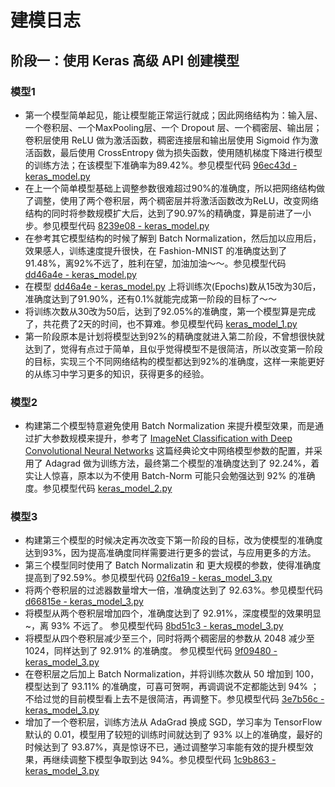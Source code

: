 # 建模日志
## 阶段一：使用 Keras 高级 API 创建模型
### 模型1
- 第一个模型简单起见，能让模型能正常运行就成；因此网络结构为：输入层、一个卷积层、一个MaxPooling层、一个 Dropout 层、一个稠密层、输出层；卷积层使用 ReLU 做为激活函数，稠密连接层和输出层使用 Sigmoid 作为激活函数，最后使用 CrossEntropy 做为损失函数，使用随机梯度下降进行模型的训练方法；在该模型下准确率为89.42%。参见模型代码 [96ec43d - keras_model.py](https://github.com/kai-zhong/discover-intelligence/blob/96ec43d97740f59f81405845e80f6aebd1700bd2/cnn_practice/keras_model.py)
- 在上一个简单模型基础上调整参数很难超过90%的准确度，所以把网络结构做了调整，使用了两个卷积层，两个稠密层并将激活函数改为ReLU，改变网络结构的同时将参数规模扩大后，达到了90.97%的精确度，算是前进了一小步。参见模型代码 [8239e08 - keras_model.py](https://github.com/kai-zhong/discover-intelligence/blob/8239e08077dba39ef9da7c30b40974cbd8a50e9a/cnn_practice/keras_model.py)
- 在参考其它模型结构的时候了解到 Batch Normalization，然后加以应用后，效果感人，训练速度提升很快，在 Fashion-MNIST 的准确度达到了91.48%，离92%不远了，胜利在望，加油加油～～。参见模型代码 [dd46a4e - keras_model.py](https://github.com/kai-zhong/discover-intelligence/blob/dd46a4e629b76acdaeda1c450cfde6dd676c711a/cnn_practice/keras_model.py)
- 在模型 [dd46a4e - keras_model.py](https://github.com/kai-zhong/discover-intelligence/blob/dd46a4e629b76acdaeda1c450cfde6dd676c711a/cnn_practice/keras_model.py) 上将训练次(Epochs)数从15改为30后，准确度达到了91.90%，还有0.1%就能完成第一阶段的目标了～～
- 将训练次数从30改为50后，达到了92.05%的准确度，第一个模型算是完成了，共花费了2天的时间，也不算难。参见模型代码 [keras_model_1.py](https://github.com/kai-zhong/discover-intelligence/blob/master/cnn_practice/keras_model_1.py)
- 第一阶段原本是计划将模型达到92%的精确度就进入第二阶段，不曾想很快就达到了，觉得有点过于简单，且似乎觉得模型不是很简洁，所以改变第一阶段的目标，实现三个不同网络结构的模型都达到92%的准确度，这样一来能更好的从练习中学习更多的知识，获得更多的经验。
### 模型2
- 构建第二个模型特意避免使用 Batch Normalization 来提升模型效果，而是通过扩大参数规模来提升，参考了 [ImageNet Classification with Deep Convolutional Neural Networks](https://papers.nips.cc/paper/4824-imagenet-classification-with-deep-convolutional-neural-networks.pdf) 这篇经典论文中网络模型参数的配置，并采用了 Adagrad 做为训练方法，最终第二个模型的准确度达到了 92.24%，着实让人惊喜，原本以为不使用 Batch-Norm 可能只会勉强达到 92% 的准确度。参见模型代码  [keras_model_2.py](https://github.com/kai-zhong/discover-intelligence/blob/master/cnn_practice/keras_model_2.py)
### 模型3
- 构建第三个模型的时候决定再次改变下第一阶段的目标，改为使模型的准确度达到93%，因为提高准确度同样需要进行更多的尝试，与应用更多的方法。
- 第三个模型同时使用了 Batch Normalizatin 和 更大规模的参数，使得准确度提高到了92.59%。参见模型代码 [02f6a19 - keras_model_3.py](https://github.com/kai-zhong/discover-intelligence/blob/02f6a19ae329539241ee8c9b2277461907e20791/cnn_practice/keras_model_3.py)
- 将两个卷积层的过滤器数量增大一倍，准确度达到了 92.63%。参见模型代码 [d66815e - keras_model_3.py](https://github.com/kai-zhong/discover-intelligence/blob/d66815ecde8deb7943dd999ff04e4a7577d33918/cnn_practice/keras_model_3.py)
- 将模型从两个卷积层增加四个，准确度达到了 92.91%，深度模型的效果明显~，离 93% 不远了。 参见模型代码 [8bd51c3 - keras_model_3.py](https://github.com/kai-zhong/discover-intelligence/blob/8bd51c3cab107794f5b3dfe7470459b4a94ef636/cnn_practice/keras_model_3.py)
- 将模型从四个卷积层减少至三个，同时将两个稠密层的参数从 2048 减少至 1024，同样达到了 92.91% 的准确度。 参见模型代码 [9f09480 - keras_model_3.py](https://github.com/kai-zhong/discover-intelligence/blob/9f09480c1614b717275dd14a1791dec7d6accc9d/cnn_practice/keras_model_3.py)
- 在卷积层之后加上 Batch Normalization，并将训练次数从 50 增加到 100，模型达到了 93.11% 的准确度，可喜可贺啊，再调调说不定都能达到 94% ；不给过觉的目前模型看上去不是很简洁，再调整下。参见模型代码 [3e7b56c - keras_model_3.py](https://github.com/kai-zhong/discover-intelligence/blob/master/cnn_practice/keras_model_3.py)
- 增加了一个卷积层，训练方法从 AdaGrad 换成 SGD，学习率为 TensorFlow 默认的 0.01，模型用了较短的训练时间就达到了 93% 以上的准确度，最好的时候达到了 93.87%，真是惊讶不已，通过调整学习率能有效的提升模型效果，再继续调整下模型争取到达 94%。参见模型代码 [1c9b863 - keras_model_3.py](https://github.com/kai-zhong/discover-intelligence/blob/1c9b8630f405f08d71f76ea6c792c5237e2e87a9/cnn_practice/keras_model_3.py)
